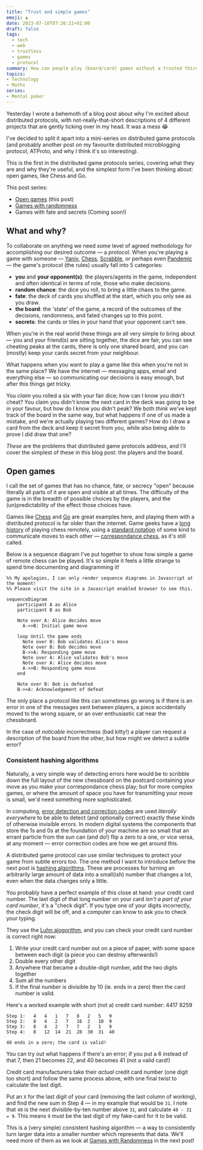 ```yaml
---
title: "Trust and simple games"
emoji: ♟️
date: 2023-07-16T07:26:11+01:00
draft: false
tags:
  - tech
  - web
  - trustless
  - games
  - protocol
summary: How can people play (board/card) games without a trusted third party, and without cheating?
topics:
- Technology
- Maths
series:
- Mental poker
---
```

Yesterday I wrote a behemoth of a blog post about why I'm excited about distributed protocols, with not-really-that-short descriptions of 4 different projects that are gently ticking over in my head. It was a mess 😂

I've decided to split it apart into a mini-series on distributed game protocols (and probably another post on my favourite distributed microblogging protocol, ATProto, and why I think it's so interesting).

This is the first in the distributed game protocols series, covering what they are and why they're useful, and the simplest form I've been thinking about: open games, like Chess and Go.

This post series:

- [Open games](./) (this post)
- [Games with randomness](../randomness/)
- Games with fate and secrets (Coming soon!)

## What and why?

To collaborate on anything we need _some_ level of agreed methodology for accomplishing our desired outcome — a _protocol_. When you're playing a game with someone — [Yaniv](https://en.wikipedia.org/wiki/Yaniv_(card_game)), [Chess](https://en.wikipedia.org/wiki/Chess), [Scrabble](https://en.wikipedia.org/wiki/Scrabble), or perhaps even [Pandemic](https://en.wikipedia.org/wiki/Pandemic_(board_game)) — the game's protocol (the rules) usually fall into 5 categories:

- **you** and **your opponent(s)**: the players/agents in the game, independent and often identical in terms of role, those who make decisions.
- **random chance**: the dice you roll, to bring a little chaos to the game.
- **fate**: the deck of cards you shuffled at the start, which you only see as you draw.
- **the board**: the 'state' of the game, a record of the outcomes of the decisions, randomness, and fated changes up to this point.
- **secrets**: the cards or tiles in your hand that your opponent can't see.

When you're in the real world these things are all very simple to bring about — you and your friend(s) are sitting together, the dice are fair, you can see cheating peaks at the cards, there is only one shared board, and you can (mostly) keep your cards secret from your neighbour.

What happens when you want to play a game like this when you're not in the same place? We have the internet — messaging apps, email and everything else — so communicating our decisions is easy enough, but after this things get tricky.

You _claim_ you rolled a six with your fair dice; how can I know you didn't cheat? You claim you didn't know the next card in the deck was going to be in your favour, but how do I know you didn't peak? We both _think_ we've kept track of the board in the same way, but what happens if one of us made a mistake, and we're actually playing two different games? How do I draw a card from the deck and keep it secret from you, while also being able to prove I did draw that one?

_These_ are the problems that distributed game protocols address, and I'll cover the simplest of these in this blog post: the players and the board.

## Open games

I call the set of games that has no chance, fate, or secrecy "open" because literally all parts of it are open and visible at all times. The difficulty of the game is in the breadth of possible choices by the players, and the (un)predictability of the effect those choices have.

Games like [Chess](https://en.wikipedia.org/wiki/Chess) and [Go](https://en.wikipedia.org/wiki/Go_(game)) are great examples here, and playing them with a distributed protocol is far older than the internet. Game geeks have a [long history](https://en.wikipedia.org/wiki/History_of_chess) of playing chess remotely, using a [standard notation](https://en.wikipedia.org/wiki/Chess_notation) of some kind to communicate moves to each other — [correspondance chess](https://en.wikipedia.org/wiki/Correspondence_chess), as it's still called.

Below is a sequence diagram I've put together to show how simple a game of remote chess can be played. It's so simple it feels a little strange to spend time documenting and diagramming it!

```mermaid
%% My apologies, I can only render sequence diagrams in Javascript at the moment!
%% Please visit the site in a Javascript enabled browser to see this.

sequenceDiagram
    participant A as Alice
    participant B as Bob
    
    Note over A: Alice decides move
      A->>B: Initial game move

    loop Until the game ends
      Note over B: Bob validates Alice's move
      Note over B: Bob decides move
      B->>A: Responding game move
      Note over A: Alice validates Bob's move
      Note over A: Alice decides move
      A->>B: Responding game move
    end

    Note over B: Bob is defeated
    B->>A: Acknowledgement of defeat
```

The only place a protocol like this can sometimes go wrong is if there is an error in one of the messages sent between players, a piece accidentally moved to the wrong square, or an over enthusiastic cat near the chessboard.

In the case of _noticable_ incorrectness (bad kitty!) a player can request a description of the board from the other, but how might we detect a subtle error?

### Consistent hashing algorithms

Naturally, a very simple way of detecting errors here would be to scribble down the full layout of the new chessboard on the postcard containing your move as you make your correspondance chess play; but for more complex games, or where the amount of space you have for transmitting your move is small, we'd need something more sophisticated.

In computing, [error detection and correction codes](https://en.wikipedia.org/wiki/Error_detection_and_correction) are used _literally everywhere_ to be able to detect (and optionally correct) exactly these kinds of otherwise invisible errors. In modern digital systems the components that store the 1s and 0s at the foundation of your machine are so small that an errant particle from the sun can (and do!) flip a zero to a one, or vice versa, at any moment — error correction codes are how we get around this.

A distributed game protocol can use similar techniques to protect your game from subtle errors too. The one method I want to introduce before the next post is [hashing algorithms](https://en.wikipedia.org/wiki/Hash_function). These are processes for turning an arbitrarily large amount of data into a small(ish) number that changes a lot, even when the data changes only a little.

You probably have a perfect example of this close at hand: your credit card number. The last digit of that long number on your card _isn't a part of your card number_, it's a "check digit". If you type one of your digits incorrectly, the check digit will be off, and a computer can know to ask you to check your typing.

They use the [Luhn alogorithm](https://en.wikipedia.org/wiki/Luhn_algorithm), and you can check your credit card number is correct right now:

1. Write your credit card number out on a piece of paper, with some space between each digit (a piece you can destroy afterwards!)
2. Double every other digit
3. Anywhere that became a double-digit number, add the two digits together
4. Sum all the numbers
5. If the final number is divisible by 10 (ie. ends in a zero) then the card number is valid.

Here's a worked example with short (not a) credit card number: 4417 8259

```plain The Luhn algorithm
Step 1:   4   4   1   7   8   2   5   9
Step 2:   8   4   2   7   16  2   10  9
Step 3:   8   4   2   7   7   2   1   9
Step 4:   8   12  14  21  28  30  31  40

40 ends in a zero; the card is valid!
```

You can try out what happens if there's an error; if you put a 6 instead of that 7, then 21 becomes 22, and 40 becomes 41 (not a valid card!)

Credit card manufacturers take their _actual_ credit card number (one digit too short) and follow the same process above, with one final twist to calculate the last digit.

Put an `X` for the last digit of your card (removing the last column of working), and find the new sum in Step 4 — in my example that would be `31`. I note that `40` is the next divisible-by-ten number above `31`, and calculate `40 - 31 = 9`. This means `9` must be the last digit of my fake-card for it to be valid.

This is a (very simple) consistent hashing algorithm — a way to consistently turn larger data into a smaller number which represents that data. We'll need more of them as we look at [Games with Randomness](../randomness/) in the next post!
